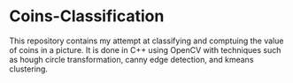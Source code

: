 # Coins-Classification

This repository contains my attempt at classifying and comptuing the value of coins in a picture. It is done in C++ using OpenCV with techniques such as hough circle transformation, canny edge detection, and kmeans clustering. 
